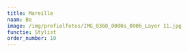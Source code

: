 ```yaml
---
title: Mareille
naam: Bo
image: /img/profielfotos/IMG_0360_0000s_0006_Layer 11.jpg
functie: Stylist
order_number: 10
---
```

